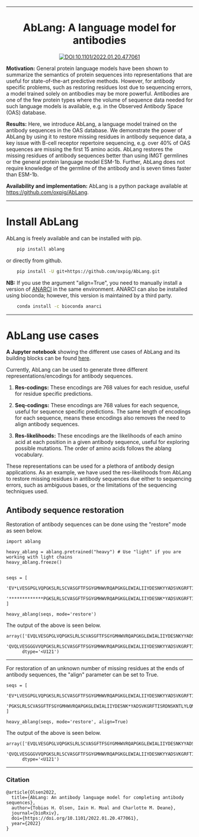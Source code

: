 
---

<div align="center">    
 
# AbLang: A language model for antibodies  

[![DOI:10.1101/2022.01.20.477061](http://img.shields.io/badge/DOI-10.1101/2022.01.20.477061-B31B1B.svg)](https://doi.org/10.1093/bioadv/vbac046)

</div>


**Motivation:** General protein language models have been shown to summarize the semantics of protein sequences into representations that are useful for state-of-the-art predictive methods. However, for antibody specific problems, such as restoring residues lost due to sequencing errors, a model trained solely on antibodies may be more powerful. Antibodies are one of the few protein types where the volume of sequence data needed for such language models is available, e.g. in the Observed Antibody Space (OAS) database.

**Results:** Here, we introduce AbLang, a language model trained on the antibody sequences in the OAS database. We demonstrate the power of AbLang by using it to restore missing residues in antibody sequence data, a key issue with B-cell receptor repertoire sequencing, e.g. over 40% of OAS sequences are missing the first 15 amino acids. AbLang restores the missing residues of antibody sequences better than using IMGT germlines or the general protein language model ESM-1b. Further, AbLang does not require knowledge of the germline of the antibody and is seven times faster than ESM-1b.

**Availability and implementation:** AbLang is a python package available at https://github.com/oxpig/AbLang.

-----------

# Install AbLang

AbLang is freely available and can be installed with pip.

~~~.sh
    pip install ablang
~~~

or directly from github.

~~~.sh
    pip install -U git+https://github.com/oxpig/AbLang.git
~~~

**NB:** If you use the argument "align=True", you need to manually install a version of [ANARCI](https://github.com/oxpig/ANARCI) in the same environment. ANARCI can also be installed using bioconda; however, this version is maintained by a third party.

~~~.sh
    conda install -c bioconda anarci
~~~


----------

# AbLang use cases

**A Jupyter notebook** showing the different use cases of AbLang and its building blocks can be found [here](https://github.com/TobiasHeOl/AbLang/tree/main/examples). 


Currently, AbLang can be used to generate three different representations/encodings for antibody sequences. 

1. **Res-codings:** These encodings are 768 values for each residue, useful for residue specific predictions.

2. **Seq-codings:** These encodings are 768 values for each sequence, useful for sequence specific predictions. The same length of encodings for each sequence, means these encodings also removes the need to align antibody sequences.

3. **Res-likelihoods:** These encodings are the likelihoods of each amino acid at each position in a given antibody sequence, useful for exploring possible mutations. The order of amino acids follows the ablang vocabulary.

These representations can be used for a plethora of antibody design applications. As an example, we have used the res-likelihoods from AbLang to restore missing residues in antibody sequences due either to sequencing errors, such as ambiguous bases, or the limitations of the sequencing techniques used.


## Antibody sequence restoration

Restoration of antibody sequences can be done using the "restore" mode as seen below.

```{r, engine='python', count_lines}
import ablang

heavy_ablang = ablang.pretrained("heavy") # Use "light" if you are working with light chains
heavy_ablang.freeze()


seqs = [
    'EV*LVESGPGLVQPGKSLRLSCVASGFTFSGYGMHWVRQAPGKGLEWIALIIYDESNKYYADSVKGRFTISRDNSKNTLYLQMSSLRAEDTAVFYCAKVKFYDPTAPNDYWGQGTLVTVSS',
    '*************PGKSLRLSCVASGFTFSGYGMHWVRQAPGKGLEWIALIIYDESNK*YADSVKGRFTISRDNSKNTLYLQMSSLRAEDTAVFYCAKVKFYDPTAPNDYWGQGTL*****',
]

heavy_ablang(seqs, mode='restore')

```

The output of the above is seen below.

```console
array(['EVQLVESGPGLVQPGKSLRLSCVASGFTFSGYGMHWVRQAPGKGLEWIALIIYDESNKYYADSVKGRFTISRDNSKNTLYLQMSSLRAEDTAVFYCAKVKFYDPTAPNDYWGQGTLVTVSS',
       'QVQLVESGGGVVQPGKSLRLSCVASGFTFSGYGMHWVRQAPGKGLEWIALIIYDESNKYYADSVKGRFTISRDNSKNTLYLQMSSLRAEDTAVFYCAKVKFYDPTAPNDYWGQGTLVTVSS'],
      dtype='<U121')
```
-----

For restoration of an unknown number of missing residues at the ends of antibody sequences, the "align" parameter can be set to True.

```{r, engine='python', count_lines}
seqs = [
    'EV*LVESGPGLVQPGKSLRLSCVASGFTFSGYGMHWVRQAPGKGLEWIALIIYDESNKYYADSVKGRFTISRDNSKNTLYLQMSSLRAEDTAVFYCAKVKFYDPTAPNDYWGQGTLVTVSS',
    'PGKSLRLSCVASGFTFSGYGMHWVRQAPGKGLEWIALIIYDESNK*YADSVKGRFTISRDNSKNTLYLQMSSLRAEDTAVFYCAKVKFYDPTAPNDYWGQGTL',
]

heavy_ablang(seqs, mode='restore', align=True)

```

The output of the above is seen below.

```console
array(['EVQLVESGPGLVQPGKSLRLSCVASGFTFSGYGMHWVRQAPGKGLEWIALIIYDESNKYYADSVKGRFTISRDNSKNTLYLQMSSLRAEDTAVFYCAKVKFYDPTAPNDYWGQGTLVTVSS',
       'QVQLVESGGGVVQPGKSLRLSCVASGFTFSGYGMHWVRQAPGKGLEWIALIIYDESNKYYADSVKGRFTISRDNSKNTLYLQMSSLRAEDTAVFYCAKVKFYDPTAPNDYWGQGTLVTVSS'],
      dtype='<U121')
```
-----



### Citation   
```
@article{Olsen2022,
  title={AbLang: An antibody language model for completing antibody sequences},
  author={Tobias H. Olsen, Iain H. Moal and Charlotte M. Deane},
  journal={bioRxiv},
  doi={https://doi.org/10.1101/2022.01.20.477061},
  year={2022}
}
```  